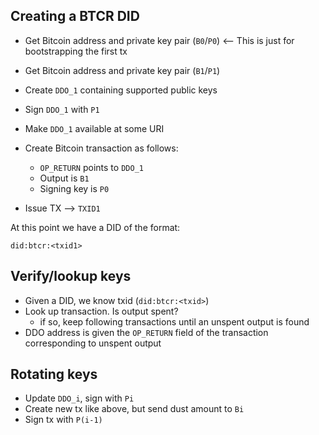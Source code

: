 ## Creating a BTCR DID

- Get Bitcoin address and private key pair (`B0`/`P0`) <-- This is just for bootstrapping the first tx
- Get Bitcoin address and private key pair (`B1`/`P1`)

- Create `DDO_1` containing supported public keys
- Sign `DDO_1` with `P1`
- Make `DDO_1` available at some URI
- Create Bitcoin transaction as follows:
	- `OP_RETURN` points to `DDO_1`
	- Output is `B1`
	- Signing key is `P0`
- Issue TX  --> `TXID1`

At this point we have a DID of the format: 
```
did:btcr:<txid1>
```


## Verify/lookup keys

- Given a DID, we know txid (`did:btcr:<txid>`)
- Look up transaction. Is output spent?
	- if so, keep following transactions until an unspent output is found
- DDO address is given the `OP_RETURN` field of the transaction corresponding to unspent output


## Rotating keys

- Update `DDO_i`, sign with `Pi`
- Create new tx like above, but send dust amount to `Bi`
- Sign tx with `P(i-1)`

